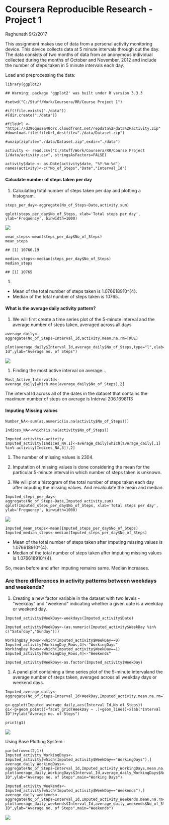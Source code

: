 Coursera Reproducible Research - Project 1
==========================================

Raghunath 9/2/2017

This assignment makes use of data from a personal activity monitoring
device. This device collects data at 5 minute intervals through out the
day. The data consists of two months of data from an anonymous
individual collected during the months of October and November, 2012 and
include the number of steps taken in 5 minute intervals each day.

Load and preprocessing the data:

    library(ggplot2)

    ## Warning: package 'ggplot2' was built under R version 3.3.3

    #setwd("C:/Stuff/Work/Coursera/RR/Course Project 1")

    #if(!file.exists("./data"))
    #{dir.create("./data")}

    #fileUrl <- "https://d396qusza40orc.cloudfront.net/repdata%2Fdata%2Factivity.zip"
    #download.file(fileUrl,destfile="./data/Dataset.zip")

    #unzip(zipfile="./data/Dataset.zip",exdir="./data")

    activity <- read.csv("C:/Stuff/Work/Coursera/RR/Course Project 1/data/activity.csv", stringsAsFactors=FALSE)

    activity$date <- as.Date(activity$date, "%Y-%m-%d") 
    names(activity)<-c("No_of_Steps","Date","Interval_Id")

#### Calculate number of steps taken per day

1.  Calculating total number of steps taken per day and plotting a
    histogram.

<!-- -->

    steps_per_day<-aggregate(No_of_Steps~Date,activity,sum)

    qplot(steps_per_day$No_of_Steps, xlab='Total steps per day', ylab='Frequency', binwidth=1000)

![](https://github.com/rvp22/RepData_PeerAssessment1/blob/master/unnamed-chunk-2-1.png)

    mean_steps<-mean(steps_per_day$No_of_Steps)
    mean_steps

    ## [1] 10766.19

    median_steps<-median(steps_per_day$No_of_Steps)
    median_steps

    ## [1] 10765

1.  

-   Mean of the total number of steps taken is 1.076618910^{4}.
-   Median of the total number of steps taken is 10765.

#### What is the average daily activity pattern?

1.  We will first create a time series plot of the 5-minute interval and
    the average number of steps taken, averaged across all days

<!-- -->

    average_daily<-aggregate(No_of_Steps~Interval_Id,activity,mean,na.rm=TRUE)

    plot(average_daily$Interval_Id,average_daily$No_of_Steps,type="l",xlab="Interval Id",ylab="Average no. of Steps")

![](https://github.com/rvp22/RepData_PeerAssessment1/blob/master/unnamed-chunk-3-1.png)

1.  Finding the most active interval on average...

<!-- -->

    Most_Active_IntervalId<-average_daily[which.max(average_daily$No_of_Steps),2]

The interval Id across all of the dates in the dataset that contains the
maximum number of steps on average is Interval 206.1698113

#### Imputing Missing values

    Number_NA<-sum(as.numeric(is.na(activity$No_of_Steps)))

    Indices_NA<-which(is.na(activity$No_of_Steps))

    Imputed_activity<-activity
    Imputed_activity[Indices_NA,1]<-average_daily[which(average_daily[,1] %in% activity[Indices_NA,3]),2]

1.  The number of missing values is 2304.

2.  Imputation of missing values is done considering the mean for the
    particular 5-minute interval in which number of steps taken is
    unknown.

3.  We will plot a histogram of the total number of steps taken each day
    after imputing the missing values. And recalculate the mean and
    median.

<!-- -->

    Imputed_steps_per_day<-aggregate(No_of_Steps~Date,Imputed_activity,sum)
    qplot(Imputed_steps_per_day$No_of_Steps, xlab='Total steps per day', ylab='Frequency', binwidth=1000)

![](https://github.com/rvp22/RepData_PeerAssessment1/blob/master/unnamed-chunk-6-1.png)

    Imputed_mean_steps<-mean(Imputed_steps_per_day$No_of_Steps)
    Imputed_median_steps<-median(Imputed_steps_per_day$No_of_Steps)

-   Mean of the total number of steps taken after imputing missing
    values is 1.076618910^{4}.
-   Median of the total number of steps taken after imputing missing
    values is 1.076618910^{4}.

So, mean before and after imputing remains same. Median increases.

### Are there differences in activity patterns between weekdays and weekends?

1.  Creating a new factor variable in the dataset with two levels -
    "weekday" and "weekend" indicating whether a given date is a weekday
    or weekend day.

<!-- -->

    Imputed_activity$WeekDay<-weekdays(Imputed_activity$Date)

    Imputed_activity$WeekDay<-(as.numeric(Imputed_activity$WeekDay %in% c("Saturday","Sunday")))

    WorkingDay_Rows<-which(Imputed_activity$WeekDay==0)
    Imputed_activity[WorkingDay_Rows,4]<-"WorkingDays"
    WorkingDay_Rows<-which(Imputed_activity$WeekDay==1)
    Imputed_activity[WorkingDay_Rows,4]<-"Weekends"

    Imputed_activity$WeekDay<-as.factor(Imputed_activity$WeekDay)

1.  A panel plot containing a time series plot of the 5-minute
    intervaland the average number of steps taken, averaged across all
    weekday days or weekend days.

<!-- -->

    Imputed_average_daily<-aggregate(No_of_Steps~Interval_Id+WeekDay,Imputed_activity,mean,na.rm=TRUE)

    g<-ggplot(Imputed_average_daily,aes(Interval_Id,No_of_Steps))
    g1<-g+geom_point()+facet_grid(WeekDay ~ .)+geom_line()+xlab("Interval ID")+ylab("Average no. of Steps")

    print(g1)

![](https://github.com/rvp22/RepData_PeerAssessment1/blob/master/unnamed-chunk-8-1.png)

Using  Base Plotting System :

    par(mfrow=c(2,1))
    Imputed_activity_WorkingDays<-Imputed_activity[which(Imputed_activity$WeekDay=="WorkingDays"),]
    average_daily_WorkingDays<-aggregate(No_of_Steps~Interval_Id,Imputed_activity_WorkingDays,mean,na.rm=TRUE)
    plot(average_daily_WorkingDays$Interval_Id,average_daily_WorkingDays$No_of_Steps,type="l",xlab="Interval ID",ylab="Average no. of Steps",main="Working Days")

    Imputed_activity_Weekends<-Imputed_activity[which(Imputed_activity$WeekDay=="Weekends"),]
    average_daily_weekends<-aggregate(No_of_Steps~Interval_Id,Imputed_activity_Weekends,mean,na.rm=TRUE)
    plot(average_daily_weekends$Interval_Id,average_daily_weekends$No_of_Steps,type="l",xlab="Interval ID",ylab="Average no. of Steps",main="Weekends")

![](https://github.com/rvp22/RepData_PeerAssessment1/blob/master/unnamed-chunk-9-1.png)
